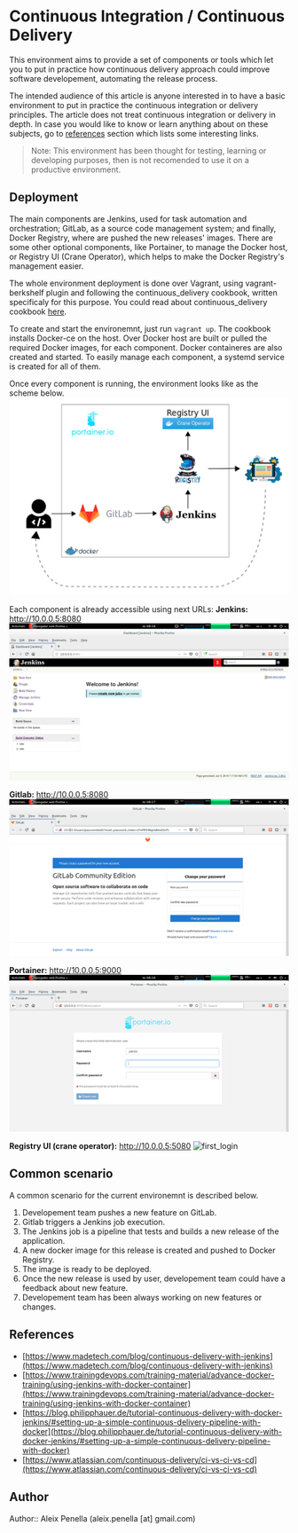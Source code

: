 # Continuous Integration / Continuous Delivery
This environment aims to provide a set of components or tools which let you to put in practice how continuous delivery approach could improve software developement, automating the release process.

The intended audience of this article is anyone interested in to have a basic environment to put in practice the continuous integration or delivery principles.
The article does not treat continuous integration or delivery in depth. In case you would like to know or learn anything about on these subjects, go to [references](#references) section which lists some interesting links.

> Note: This environment has been thought for testing, learning or developing purposes, then is not recomended to use it on a productive environment.

## Deployment
The main components are Jenkins, used for task automation and orchestration; GitLab, as a source code management system; and finally, Docker Registry, where are pushed the new releases' images. 
There are some other optional components, like Portainer, to manage the Docker host, or Registry UI (Crane Operator), which helps to make the Docker Registry's management easier.

The whole environment deployment is done over Vagrant, using vagrant-berkshelf plugin and following the continuous_delivery cookbook, written specificaly for this purpose. You could read about continuous_delivery cookbook [here](docs/cookbook.md).

To create and start the environemnt, just run ``` vagrant up ```.
The cookbook installs Docker-ce on the host. Over Docker host are built or pulled the required Docker images, for each component. Docker containeres are also created and started. To easily manage each component, a systemd service is created for all of them.

Once every component is running, the environment looks like as the scheme below.
![design](docs/images/design.png)

Each component is already accessible using next URLs:
**Jenkins:** http://10.0.0.5:8080
![first_login](docs/images/jenkins_first_login.png)

**Gitlab:** http://10.0.0.5:8080
![first_login](docs/images/gitlab_first_login.png)

**Portainer:** http://10.0.0.5:9000
![first_login](docs/images/portainer_first_login.png)

**Registry UI (crane operator):** http://10.0.0.5:5080
![first_login](docs/images/registry_ui_first_login.png)

## Common scenario
A common scenario for the current environemnt is described below.
1. Developement team pushes a new feature on GitLab.
2. Gitlab triggers a Jenkins job execution.
3. The Jenkins job is a pipeline that tests and builds a new release of the application.
4. A new docker image for this release is created and pushed to Docker Registry.
5. The image is ready to be deployed.
6. Once the new release is used by user, developement team could have a feedback about new feature.
7. Developement team has been always working on new features or changes.

## References
- [https://www.madetech.com/blog/continuous-delivery-with-jenkins](https://www.madetech.com/blog/continuous-delivery-with-jenkins)
- [https://www.trainingdevops.com/training-material/advance-docker-training/using-jenkins-with-docker-container](https://www.trainingdevops.com/training-material/advance-docker-training/using-jenkins-with-docker-container)
- [https://blog.philipphauer.de/tutorial-continuous-delivery-with-docker-jenkins/#setting-up-a-simple-continuous-delivery-pipeline-with-docker](https://blog.philipphauer.de/tutorial-continuous-delivery-with-docker-jenkins/#setting-up-a-simple-continuous-delivery-pipeline-with-docker)
- [https://www.atlassian.com/continuous-delivery/ci-vs-ci-vs-cd](https://www.atlassian.com/continuous-delivery/ci-vs-ci-vs-cd)

## Author

Author:: Aleix Penella (aleix.penella [at] gmail.com)